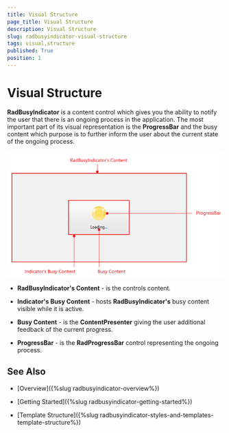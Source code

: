 ```yaml
---
title: Visual Structure
page_title: Visual Structure
description: Visual Structure
slug: radbusyindicator-visual-structure
tags: visual,structure
published: True
position: 1
---
```


# Visual Structure

__RadBusyIndicator__ is a content control which gives you the ability to notify the user that there is an ongoing process in the application. The most important part of its visual representation is the __ProgressBar__ and the busy content which purpose is to further inform the user about the current state of the ongoing process.

![](images/radbusyindicator_visual_structure_010.png)

* __RadBusyIndicator's  Content__ - is the controls content.

* __Indicator's Busy Content__ - hosts __RadBusyIndicator's__  busy content visible while it is active.

* __Busy Content__ - is the __ContentPresenter__ giving the user additional feedback of the current progress.

* __ProgressBar__ - is the __RadProgressBar__ control representing the ongoing process.  

## See Also

 * [Overview]({%slug radbusyindicator-overview%})

 * [Getting Started]({%slug radbusyindicator-getting-started%})

 * [Template Structure]({%slug radbusyindicator-styles-and-templates-template-structure%})
